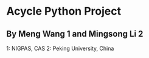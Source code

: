# Acycle Python Project

## By Meng Wang 1 and Mingsong Li 2
1: NIGPAS, CAS
2: Peking University, China